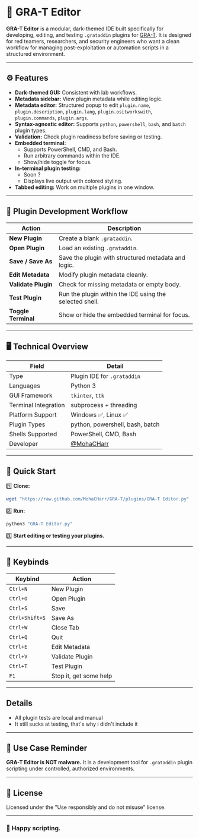 # 🐐 GRA-T Editor

**GRA-T Editor** is a modular, dark-themed IDE built specifically for developing, editing, and testing `.grataddin` plugins for [GRA-T](https://github.com/your-grat-repo). It is designed for red teamers, researchers, and security engineers who want a clean workflow for managing post-exploitation or automation scripts in a structured environment.

---

## ⚙️ Features

- **Dark-themed GUI:** Consistent with lab workflows.
- **Metadata sidebar:** View plugin metadata while editing logic.
- **Metadata editor:** Structured popup to edit `plugin.name`, `plugin.description`, `plugin.lang`, `plugin.ositworkswith`, `plugin.commands`, `plugin.args`.
- **Syntax-agnostic editor:** Supports `python`, `powershell`, `bash`, and `batch` plugin types.
- **Validation:** Check plugin readiness before saving or testing.
- **Embedded terminal:**
  - Supports PowerShell, CMD, and Bash.
  - Run arbitrary commands within the IDE.
  - Show/hide toggle for focus.
- **In-terminal plugin testing:**
  - Soon ?
  - Displays live output with colored styling.
- **Tabbed editing:** Work on multiple plugins in one window.

---

## 🧩 Plugin Development Workflow

| Action | Description |
|--------|-------------|
| **New Plugin** | Create a blank `.grataddin`. |
| **Open Plugin** | Load an existing `.grataddin`. |
| **Save / Save As** | Save the plugin with structured metadata and logic. |
| **Edit Metadata** | Modify plugin metadata cleanly. |
| **Validate Plugin** | Check for missing metadata or empty body. |
| **Test Plugin** | Run the plugin within the IDE using the selected shell. |
| **Toggle Terminal** | Show or hide the embedded terminal for focus. |

---

## 🖥️ Technical Overview

| Field | Detail |
|-------|--------|
| Type | Plugin IDE for `.grataddin` |
| Languages | Python 3 |
| GUI Framework | `tkinter`, `ttk` |
| Terminal Integration | subprocess + threading |
| Platform Support | Windows ✅, Linux ✅ |
| Plugin Types | python, powershell, bash, batch |
| Shells Supported | PowerShell, CMD, Bash |
| Developer | [@MohaCHarr](https://github.com/MohaCHarr) |

---

## 🚀 Quick Start

1️⃣ **Clone:**
```bash
wget "https://raw.github.com/MohaCHarr/GRA-T/plugins/GRA-T Editor.py"
````

2️⃣ **Run:**

```bash
python3 "GRA-T Editor.py"
```

3️⃣ **Start editing or testing your plugins.**

---

## 🎹 Keybinds

| Keybind        | Action          |
| -------------- | --------------- |
| `Ctrl+N`       | New Plugin      |
| `Ctrl+O`       | Open Plugin     |
| `Ctrl+S`       | Save            |
| `Ctrl+Shift+S` | Save As         |
| `Ctrl+W`       | Close Tab       |
| `Ctrl+Q`       | Quit            |
| `Ctrl+E`       | Edit Metadata   |
| `Ctrl+V`       | Validate Plugin |
| `Ctrl+T`       | Test Plugin     |
| `F1`           | Stop it, get some help |

---

## Details

* All plugin tests are local and manual
* It still sucks at testing, that's why i didn't include it

---

## 🚧 Use Case Reminder

**GRA-T Editor is NOT malware.**
It is a development tool for `.grataddin` plugin scripting under controlled, authorized environments.

---

## 📄 License

Licensed under the "Use responsibly and do not misuse" license.

---

### 🐐 **Happy scripting.**
